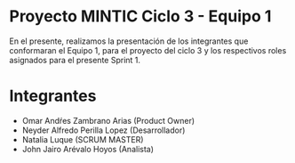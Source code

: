 # Proyecto MINTIC Ciclo 3 - Equipo 1

En el presente, realizamos la presentación de los integrantes que conformaran el Equipo 1, para el proyecto del ciclo 3 y los respectivos roles asignados para el presente Sprint 1.

# Integrantes
- Omar Andŕes Zambrano Arias (Product Owner)
- Neyder Alfredo Perilla Lopez (Desarrollador)
- Natalia Luque (SCRUM MASTER)
- John Jairo Arévalo Hoyos (Analista)
